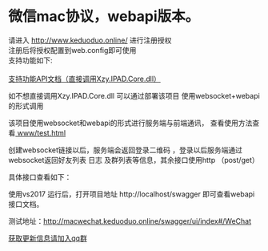 # 微信mac协议，webapi版本。
 请进入  http://www.keduoduo.online/ 进行注册授权<br/>
 注册后将授权配置到web.config即可使用<br/>
 支持功能如下:<br/>
<br/>
<a href="https://github.com/changtuiqie/Mac.WeChat.WebApi/blob/master/API.txt" title="支持功能API文档">支持功能API文档（直接调用Xzy.IPAD.Core.dll）</a><br/>

如不想直接调用Xzy.IPAD.Core.dll 可以通过部署该项目 使用websocket+webapi的形式调用

该项目使用websocket和webapi的形式进行服务端与前端通讯，
查看使用方法查看<a href="https://github.com/changtuiqie/Mac.WeChat.WebApi/blob/master/WebDemo/www/Test.html"> www/test.html </a>

创建websocket链接以后，服务端会返回登录二维码 ，登录以后服务端通过websocket返回好友列表 日志 及群列表等信息，其余接口使用http （post/get）

具体接口查看如下：

使用vs2017 运行后，打开项目地址 http://localhost/swagger 即可查看webapi接口文档。

测试地址：http://macwechat.keduoduo.online/swagger/ui/index#/WeChat


<a target="_blank" href="//shang.qq.com/wpa/qunwpa?idkey=3194af004cbc013eff0a61b99a46ae6f66c2c1f1fc62a9cdf58de1fd2b471058">获取更新信息请加入qq群</a>